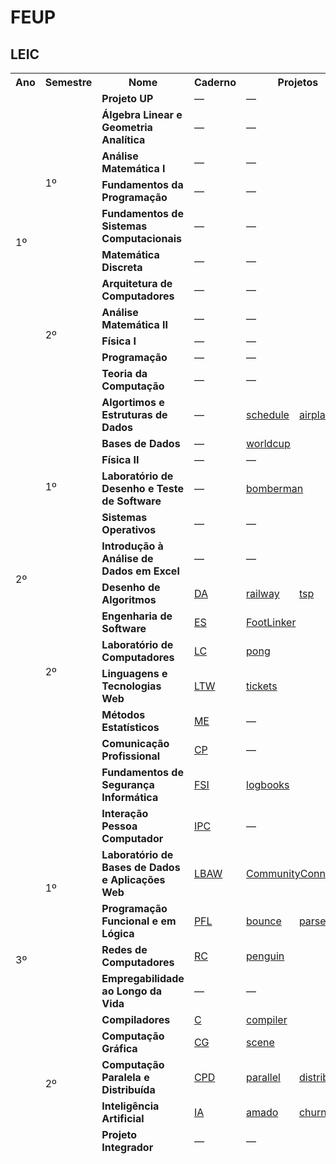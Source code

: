 # FEUP

## LEIC

<table>
    <thead>
        <tr><th>Ano</th><th>Semestre</th><th>Nome</th><th>Caderno</th><th colspan="2">Projetos</th><th>Classificação</th></tr>
        <tr><td rowspan="11">1º</td><td rowspan="6">1º</td><td><strong>Projeto UP</strong></td><td>&mdash;</td><td colspan="2">&mdash;</td><td>17</td></tr>
        <tr><td><strong>Álgebra Linear e Geometria Analítica</strong></td><td>&mdash;</td><td colspan="2">&mdash;</td><td>20</td></tr>
        <tr><td><strong>Análise Matemática I</strong></td><td>&mdash;</td><td colspan="2">&mdash;</td><td>18</td></tr>
        <tr><td><strong>Fundamentos da Programação</strong></td><td>&mdash;</td><td colspan="2">&mdash;</td><td>19</td></tr>
        <tr><td><strong>Fundamentos de Sistemas Computacionais</strong></td><td>&mdash;</td><td colspan="2">&mdash;</td><td>19</td></tr>
        <tr><td><strong>Matemática Discreta</strong></td><td>&mdash;</td><td colspan="2">&mdash;</td><td>19</td></tr>
        <tr><td rowspan="5">2º</td><td><strong>Arquitetura de Computadores</strong></td><td>&mdash;</td><td colspan="2">&mdash;</td><td>19</td></tr>
        <tr><td><strong>Análise Matemática II</strong></td><td>&mdash;</td><td colspan="2">&mdash;</td><td>20</td></tr>
        <tr><td><strong>Física I</strong></td><td>&mdash;</td><td colspan="2">&mdash;</td><td>18</td></tr>
        <tr><td><strong>Programação</strong></td><td>&mdash;</td><td colspan="2">&mdash;</td><td>20</td></tr>
        <tr><td><strong>Teoria da Computação</strong></td><td>&mdash;</td><td colspan="2">&mdash;</td><td>17</td></tr>
        <tr><td rowspan="12">2º</td><td rowspan="6">1º</td><td><strong>Algortimos e Estruturas de Dados</strong></td><td>&mdash;</td><td><a href="https://github.com/manelneto/schedule">schedule</a></td><td><a href="https://github.com/manelneto/airplanes">airplanes</a></td><td>19</td></tr>
        <tr><td><strong>Bases de Dados</strong></td><td>&mdash;</td><td colspan="2"><a href="https://github.com/manelneto/worldcup">worldcup</a></td><td>17</td></tr>
        <tr><td><strong>Física II</strong></td><td>&mdash;</td><td colspan="2">&mdash;</td><td>20</td></tr>
        <tr><td><strong>Laboratório de Desenho e Teste de Software</strong></td><td>&mdash;</td><td colspan="2"><a href="https://github.com/manelneto/bomberman">bomberman</a></td><td>17</td></tr>
        <tr><td><strong>Sistemas Operativos</strong></td><td>&mdash;</td><td colspan="2">&mdash;</td><td>20</td></tr>
        <tr><td><strong>Introdução à Análise de Dados em Excel</strong></td><td>&mdash;</td><td colspan="2">&mdash;</td><td>20</td></tr>
        <tr><td rowspan="6">2º</td><td><strong>Desenho de Algoritmos</strong></td><td><a href="./A2/S2/DA.pdf">DA</a></td><td><a href="https://github.com/manelneto/railway">railway</a></td><td><a href="https://github.com/manelneto/tsp">tsp</a></td><td>17</td></tr>
        <tr><td><strong>Engenharia de Software</strong></td><td><a href="./A2/S2/ES.pdf">ES</a></td><td colspan="2"><a href="https://github.com/manelneto/FootLinker">FootLinker</a></td><td>19</td></tr>
        <tr><td><strong>Laboratório de Computadores</strong></td><td><a href="./A2/S2/LC.pdf">LC</a></td><td colspan="2"><a href="https://github.com/manelneto/pong">pong</a></td><td>19</td></tr>
        <tr><td><strong>Linguagens e Tecnologias Web</strong></td><td><a href="./A2/S2/LTW.pdf">LTW</a></td><td colspan="2"><a href="https://github.com/manelneto/tickets">tickets</a></td><td>18</td></tr>
        <tr><td><strong>Métodos Estatísticos</strong></td><td><a href="./A2/S2/ME.pdf">ME</a></td><td colspan="2">&mdash;</td><td>17</td></tr>
        <tr><td><strong>Comunicação Profissional</strong></td><td><a href="./A2/S2/CP.pdf">CP</a></td><td colspan="2">&mdash;</td><td>16</td></tr>
        <tr><td rowspan="11">3º</td><td rowspan="6">1º</td><td><strong>Fundamentos de Segurança Informática</strong></td><td><a href="./A3/S1/FSI.pdf">FSI</a></td><td colspan="2"><a href="https://github.com/manelneto/logbooks">logbooks</a></td><td>19</td></tr>
        <tr><td><strong>Interação Pessoa Computador</strong></td><td><a href="./A3/S1/IPC.pdf">IPC</a></td><td colspan="2">&mdash;</td><td>18</td></tr>
        <tr><td><strong>Laboratório de Bases de Dados e Aplicações Web</strong></td><td><a href="./A3/S1/LBAW.pdf">LBAW</a></td><td colspan="2"><a href="https://github.com/manelneto/CommunityConnect">CommunityConnect</a></td><td>20</td></tr>
        <tr><td><strong>Programação Funcional e em Lógica</strong></td><td><a href="./A3/S1/PFL.pdf">PFL</a></td><td><a href="https://github.com/manelneto/bounce">bounce</a></td><td><a href="https://github.com/manelneto/parser">parser</a></td><td>19</td></tr>
        <tr><td><strong>Redes de Computadores</strong></td><td><a href="./A3/S1/RC.pdf">RC</a></td><td colspan="2"><a href="https://github.com/manelneto/penguin">penguin</a><td>18</td></tr>
        <tr><td><strong>Empregabilidade ao Longo da Vida</strong></td><td>&mdash;</td><td colspan="2">&mdash;</td><td>20</td></tr>
        <tr><td rowspan="5">2º</td><td><strong>Compiladores</strong></td><td><a href="./A3/S2/C.pdf">C</a></td><td colspan="2"><a href="https://github.com/manelneto/compiler">compiler</a></td><td>19</td></tr>
        <tr><td><strong>Computação Gráfica</strong></td><td><a href="./A3/S2/CG.pdf">CG</a></td><td colspan="2"><a href="https://github.com/manelneto/scene">scene</a></td><td>19</td></tr>
        <tr><td><strong>Computação Paralela e Distribuída</strong></td><td><a href="./A3/S2/CPD.pdf">CPD</a></td><td><a href="https://github.com/manelneto/parallel">parallel</a></td><td><a href="https://github.com/manelneto/distributed">distributed</a></td><td>18</td></tr>
        <tr><td><strong>Inteligência Artificial</strong></td><td><a href="./A3/S2/IA.pdf">IA</a></td><td><a href="https://github.com/manelneto/amado">amado</a></td><td><a href="https://github.com/manelneto/churn">churn</a></td><td>20</td></tr>
        <tr><td><strong>Projeto Integrador</strong></td><td>&mdash;</td><td colspan="2">&mdash;</td><td>19</td></tr>
    </thead>
</table>
